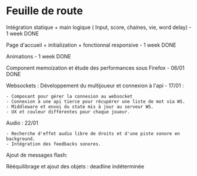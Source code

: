 # Feuille de route

Intégration statique + main logique ( Input, score, chaines, vie, word delay) - 1 week DONE

Page d'accueil + initialization + fonctionnal responsive - 1 week DONE

Animations - 1 week DONE

Component memoization et étude des performances sous Firefox - 06/01 DONE

Websockets : Développement du multijoueur et connexion à l'api - 17/01 :

    - Composant pour gérer la connexion au websocket
    - Connexion à une api tierce pour récupérer une liste de mot via WS.
    - Middleware et envoi du state mis à jour au serveur WS.
    - UX et couleur différentes pour chaque joueur.

Audio : 22/01

    - Recherche d'effet audio libre de droits et d'une piste sonore en background.
    - Intégration des feedbacks sonores.

Ajout de messages flash:

Rééquilibrage et ajout des objets : deadline indéterminée
